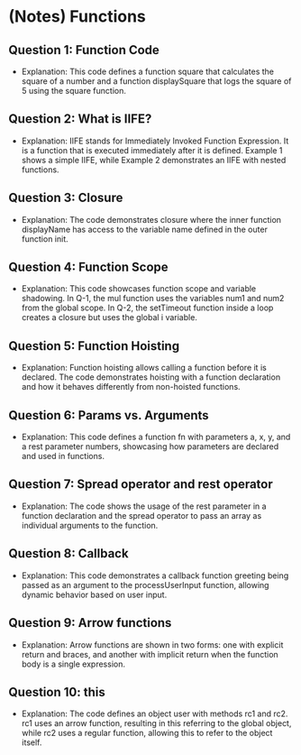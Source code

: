 # (Notes) Functions

## Question 1: Function Code
- Explanation: This code defines a function square that calculates the square of a number and a function displaySquare that logs the square of 5 using the square function.

## Question 2: What is IIFE?
- Explanation: IIFE stands for Immediately Invoked Function Expression. It is a function that is executed immediately after it is defined. Example 1 shows a simple IIFE, while Example 2 demonstrates an IIFE with nested functions.

## Question 3: Closure
- Explanation: The code demonstrates closure where the inner function displayName has access to the variable name defined in the outer function init.

## Question 4: Function Scope
- Explanation: This code showcases function scope and variable shadowing. In Q-1, the mul function uses the variables num1 and num2 from the global scope. In Q-2, the setTimeout function inside a loop creates a closure but uses the global i variable.

## Question 5: Function Hoisting
- Explanation: Function hoisting allows calling a function before it is declared. The code demonstrates hoisting with a function declaration and how it behaves differently from non-hoisted functions.

## Question 6: Params vs. Arguments
- Explanation: This code defines a function fn with parameters a, x, y, and a rest parameter numbers, showcasing how parameters are declared and used in functions.

## Question 7: Spread operator and rest operator
- Explanation: The code shows the usage of the rest parameter in a function declaration and the spread operator to pass an array as individual arguments to the function.

## Question 8: Callback
- Explanation: This code demonstrates a callback function greeting being passed as an argument to the processUserInput function, allowing dynamic behavior based on user input.

## Question 9: Arrow functions
- Explanation: Arrow functions are shown in two forms: one with explicit return and braces, and another with implicit return when the function body is a single expression.

## Question 10: this
- Explanation: The code defines an object user with methods rc1 and rc2. rc1 uses an arrow function, resulting in this referring to the global object, while rc2 uses a regular function, allowing this to refer to the object itself.